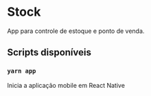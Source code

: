 # Stock

App para controle de estoque e ponto de venda.

## Scripts disponíveis

### `yarn app`

Inicia a aplicação mobile em React Native
